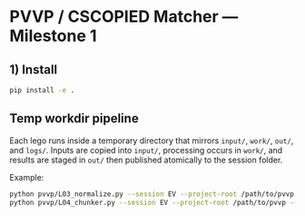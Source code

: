 # PVVP / CSCOPIED Matcher — Milestone 1

## 1) Install
```sh
pip install -e .
```

## Temp workdir pipeline
Each lego runs inside a temporary directory that mirrors `input/`, `work/`, `out/`, and `logs/`. Inputs are copied into `input/`, processing occurs in `work/`, and results are staged in `out/` then published atomically to the session folder.

Example:
```sh
python pvvp/L03_normalize.py --session EV --project-root /path/to/pvvp --readonly --keep-workdir
python pvvp/L04_chunker.py --session EV --project-root /path/to/pvvp --readonly --keep-workdir
```

